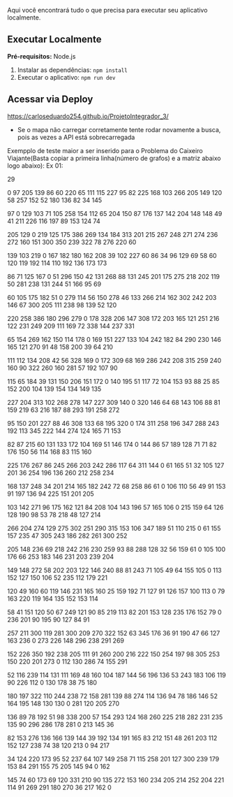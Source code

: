 Aqui você encontrará tudo o que precisa para executar seu aplicativo localmente.

## Executar Localmente

**Pré-requisitos:** Node.js

1. Instalar as dependências:
`npm install`
2. Executar o aplicativo:
`npm run dev`

## Acessar via Deploy

https://carloseduardo254.github.io/ProjetoIntegrador_3/

* Se o mapa não carregar corretamente tente rodar novamente a busca, pois as vezes a API está sobrecarregada

Exempplo de teste maior a ser inserido para o Problema do Caixeiro Viajante(Basta copiar a primeira linha(número de grafos) e a matriz abaixo logo abaixo):
Ex 01:

29

0 97 205 139 86 60 220 65 111 115 227 95 82 225 168 103 266 205 149 120 58 257 152 52 180 136 82 34 145

97 0 129 103 71 105 258 154 112 65 204 150 87 176 137 142 204 148 148 49 41 211 226 116 197 89 153 124 74

205 129 0 219 125 175 386 269 134 184 313 201 215 267 248 271 274 236 272 160 151 300 350 239 322 78 276 220 60

139 103 219 0 167 182 180 162 208 39 102 227 60 86 34 96 129 69 58 60 120 119 192 114 110 192 136 173 173

86 71 125 167 0 51 296 150 42 131 268 88 131 245 201 175 275 218 202 119 50 281 238 131 244 51 166 95 69

60 105 175 182 51 0 279 114 56 150 278 46 133 266 214 162 302 242 203 146 67 300 205 111 238 98 139 52 120

220 258 386 180 296 279 0 178 328 206 147 308 172 203 165 121 251 216 122 231 249 209 111 169 72 338 144 237 331

65 154 269 162 150 114 178 0 169 151 227 133 104 242 182 84 290 230 146 165 121 270 91 48 158 200 39 64 210

111 112 134 208 42 56 328 169 0 172 309 68 169 286 242 208 315 259 240 160 90 322 260 160 281 57 192 107 90

115 65 184 39 131 150 206 151 172 0 140 195 51 117 72 104 153 93 88 25 85 152 200 104 139 154 134 149 135

227 204 313 102 268 278 147 227 309 140 0 320 146 64 68 143 106 88 81 159 219 63 216 187 88 293 191 258 272

95 150 201 227 88 46 308 133 68 195 320 0 174 311 258 196 347 288 243 192 113 345 222 144 274 124 165 71 153

82 87 215 60 131 133 172 104 169 51 146 174 0 144 86 57 189 128 71 71 82 176 150 56 114 168 83 115 160

225 176 267 86 245 266 203 242 286 117 64 311 144 0 61 165 51 32 105 127 201 36 254 196 136 260 212 258 234

168 137 248 34 201 214 165 182 242 72 68 258 86 61 0 106 110 56 49 91 153 91 197 136 94 225 151 201 205

103 142 271 96 175 162 121 84 208 104 143 196 57 165 106 0 215 159 64 126 128 190 98 53 78 218 48 127 214

266 204 274 129 275 302 251 290 315 153 106 347 189 51 110 215 0 61 155 157 235 47 305 243 186 282 261 300 252

205 148 236 69 218 242 216 230 259 93 88 288 128 32 56 159 61 0 105 100 176 66 253 183 146 231 203 239 204

149 148 272 58 202 203 122 146 240 88 81 243 71 105 49 64 155 105 0 113 152 127 150 106 52 235 112 179 221

120 49 160 60 119 146 231 165 160 25 159 192 71 127 91 126 157 100 113 0 79 163 220 119 164 135 152 153 114

58 41 151 120 50 67 249 121 90 85 219 113 82 201 153 128 235 176 152 79 0 236 201 90 195 90 127 84 91

257 211 300 119 281 300 209 270 322 152 63 345 176 36 91 190 47 66 127 163 236 0 273 226 148 296 238 291 269

152 226 350 192 238 205 111 91 260 200 216 222 150 254 197 98 305 253 150 220 201 273 0 112 130 286 74 155 291

52 116 239 114 131 111 169 48 160 104 187 144 56 196 136 53 243 183 106 119 90 226 112 0 130 178 38 75 180

180 197 322 110 244 238 72 158 281 139 88 274 114 136 94 78 186 146 52 164 195 148 130 130 0 281 120 205 270

136 89 78 192 51 98 338 200 57 154 293 124 168 260 225 218 282 231 235 135 90 296 286 178 281 0 213 145 36

82 153 276 136 166 139 144 39 192 134 191 165 83 212 151 48 261 203 112 152 127 238 74 38 120 213 0 94 217

34 124 220 173 95 52 237 64 107 149 258 71 115 258 201 127 300 239 179 153 84 291 155 75 205 145 94 0 162

145 74 60 173 69 120 331 210 90 135 272 153 160 234 205 214 252 204 221 114 91 269 291 180 270 36 217 162 0
